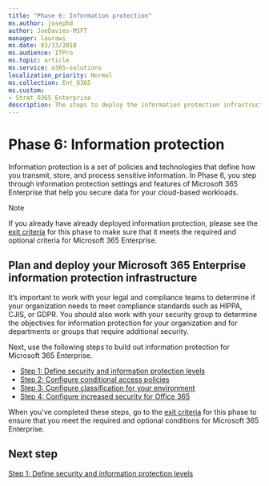 ```yaml
---
title: "Phase 6: Information protection"
ms.author: josephd
author: JoeDavies-MSFT
manager: laurawi
ms.date: 03/13/2018
ms.audience: ITPro
ms.topic: article
ms.service: o365-solutions
localization_priority: Normal
ms.collection: Ent_O365
ms.custom:
- Strat_O365_Enterprise
description: The steps to deploy the information protection infrastructure for Microsoft 365 Enterprise.
---
```


# Phase 6: Information protection

Information protection is a set of policies and technologies that define how you transmit, store, and process sensitive information. In Phase 6, you step through information protection settings and features of Microsoft 365 Enterprise that help you secure data for your cloud-based workloads.

>[!Note]
>If you already have already deployed information protection, please see the [exit criteria](infoprotect-exit-criteria.md) for this phase to make sure that it meets the required and optional criteria for Microsoft 365 Enterprise.
>

## Plan and deploy your Microsoft 365 Enterprise information protection infrastructure 

It’s important to work with your legal and compliance teams to determine if your organization needs to meet compliance standards such as HIPPA, CJIS, or GDPR. You should also work with your security group to determine the objectives for information protection for your organization and for departments or groups that require additional security.

Next, use the following steps to build out information protection for Microsoft 365 Enterprise.

- [Step 1: Define security and information protection levels](infoprotect-define-sec-infoprotect-levels.md)
- [Step 2: Configure conditional access policies](infoprotect-configure-conditional-access-policy-settings.md)
- [Step 3: Configure classification for your environment](infoprotect-configure-classification.md)
- [Step 4: Configure increased security for Office 365](infoprotect-configure-increased-security-office-365.md)

When you've completed these steps, go to the [exit criteria](infoprotect-exit-criteria.md) for this phase to ensure that you meet the required and optional conditions for Microsoft 365 Enterprise.

## Next step

[Step 1: Define security and information protection levels](infoprotect-define-sec-infoprotect-levels.md)

